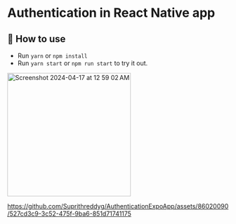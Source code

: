 # Authentication in React Native app

## 🚀 How to use

- Run `yarn` or `npm install`
- Run `yarn start` or `npm run start` to try it out.

<img width="281" alt="Screenshot 2024-04-17 at 12 59 02 AM" src="https://github.com/Suprithreddyg/AuthenticationExpoApp/assets/86020090/f03ae238-9764-4c3f-9d3c-cbf4f2cd86dd">

https://github.com/Suprithreddyg/AuthenticationExpoApp/assets/86020090/527cd3c9-3c52-475f-9ba6-851d71741175

